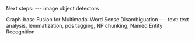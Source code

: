 Next steps:
--- image object detectors

Graph-base Fusion for Multimodal Word Sense Disambiguation
--- text: text analysis, lemmatization, pos tagging, NP chunking, Named Entity Recognition

